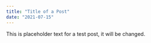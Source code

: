 ```yaml
---
title: "Title of a Post"
date: "2021-07-15"
---
```


This is placeholder text for a test post, it will be changed.